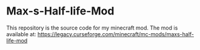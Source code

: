 # Max-s-Half-life-Mod
This repository is the source code for my minecraft mod.
The mod is available at: https://legacy.curseforge.com/minecraft/mc-mods/maxs-half-life-mod
